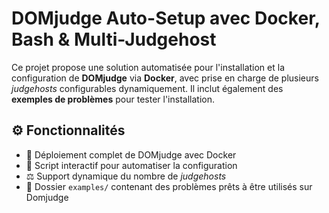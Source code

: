 # DOMjudge Auto-Setup avec Docker, Bash & Multi-Judgehost

Ce projet propose une solution automatisée pour l'installation et la configuration de **DOMjudge** via **Docker**, avec prise en charge de plusieurs *judgehosts* configurables dynamiquement. Il inclut également des **exemples de problèmes** pour tester l'installation.

## ⚙️ Fonctionnalités

- 🐳 Déploiement complet de DOMjudge avec Docker 
- 🔁 Script interactif pour automatiser la configuration
- ⚖️ Support dynamique du nombre de *judgehosts*
- 📁 Dossier `examples/` contenant des problèmes prêts à être utilisés sur Domjudge
